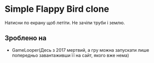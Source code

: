 ﻿# Simple Flappy Bird clone
Натисни по екрану щоб летіти. Не зачіпи труби і землю.

## Зроблено на
 * GameLooper(Десь з 2017 мертвий, а гру можна запускати лише попередньо завантаживши її на сайт, якого вже нема)